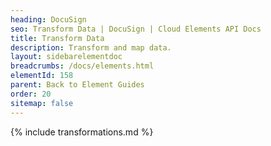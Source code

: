 ```yaml
---
heading: DocuSign
seo: Transform Data | DocuSign | Cloud Elements API Docs
title: Transform Data
description: Transform and map data.
layout: sidebarelementdoc
breadcrumbs: /docs/elements.html
elementId: 158
parent: Back to Element Guides
order: 20
sitemap: false
---
```


{% include transformations.md %}
